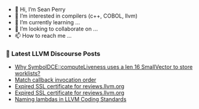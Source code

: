- 👋 Hi, I’m Sean Perry
- 👀 I’m interested in compilers (c++, COBOL, llvm)
- 🌱 I’m currently learning ...
- 💞️ I’m looking to collaborate on ...
- 📫 How to reach me ...

<!---
s66perry/s66perry is a ✨ special ✨ repository because its `README.md` (this file) appears on your GitHub profile.
You can click the Preview link to take a look at your changes.
--->
### 📕 Latest LLVM Discourse Posts

<!-- DISCOURSE-LLVM:START -->
- [Why SymbolDCE::computeLiveness uses a len 16 SmallVector to store worklists?](https://discourse.llvm.org/t/why-symboldce-computeliveness-uses-a-len-16-smallvector-to-store-worklists/62702#post_1)
- [Match callback invocation order](https://discourse.llvm.org/t/match-callback-invocation-order/55623#post_6)
- [Expired SSL certificate for reviews.llvm.org](https://discourse.llvm.org/t/expired-ssl-certificate-for-reviews-llvm-org/62696#post_9)
- [Expired SSL certificate for reviews.llvm.org](https://discourse.llvm.org/t/expired-ssl-certificate-for-reviews-llvm-org/62696#post_8)
- [Naming lambdas in LLVM Coding Standards](https://discourse.llvm.org/t/naming-lambdas-in-llvm-coding-standards/62689#post_4)
<!-- DISCOURSE-LLVM:END -->
